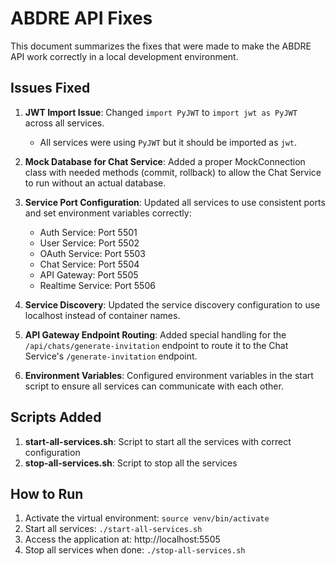 # ABDRE API Fixes

This document summarizes the fixes that were made to make the ABDRE API work correctly in a local development environment.

## Issues Fixed

1. **JWT Import Issue**: Changed `import PyJWT` to `import jwt as PyJWT` across all services.
   - All services were using `PyJWT` but it should be imported as `jwt`.

2. **Mock Database for Chat Service**: Added a proper MockConnection class with needed methods (commit, rollback) to allow the Chat Service to run without an actual database.

3. **Service Port Configuration**: Updated all services to use consistent ports and set environment variables correctly:
   - Auth Service: Port 5501
   - User Service: Port 5502
   - OAuth Service: Port 5503
   - Chat Service: Port 5504
   - API Gateway: Port 5505
   - Realtime Service: Port 5506

4. **Service Discovery**: Updated the service discovery configuration to use localhost instead of container names.

5. **API Gateway Endpoint Routing**: Added special handling for the `/api/chats/generate-invitation` endpoint to route it to the Chat Service's `/generate-invitation` endpoint.

6. **Environment Variables**: Configured environment variables in the start script to ensure all services can communicate with each other.

## Scripts Added

1. **start-all-services.sh**: Script to start all the services with correct configuration
2. **stop-all-services.sh**: Script to stop all the services

## How to Run

1. Activate the virtual environment: `source venv/bin/activate`
2. Start all services: `./start-all-services.sh`
3. Access the application at: http://localhost:5505
4. Stop all services when done: `./stop-all-services.sh` 